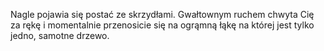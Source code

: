 Nagle pojawia się postać ze skrzydłami. 
Gwałtownym ruchem chwyta Cię za rękę i momentalnie przenosicie się na ogrąmną łąkę 
na której jest tylko jedno, samotne drzewo.
